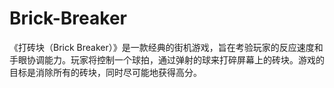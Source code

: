 # Brick-Breaker
《打砖块（Brick Breaker）》是一款经典的街机游戏，旨在考验玩家的反应速度和手眼协调能力。玩家将控制一个球拍，通过弹射的球来打碎屏幕上的砖块。游戏的目标是消除所有的砖块，同时尽可能地获得高分。
